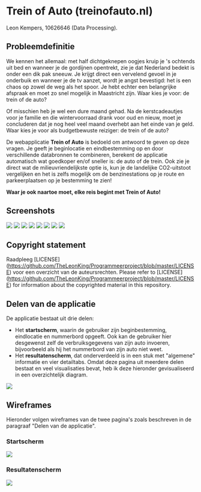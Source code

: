 # Trein of Auto (treinofauto.nl)
Leon Kempers, 10626646 (Data Processing).


## Probleemdefinitie
We kennen het allemaal: met half dichtgeknepen oogjes kruip je 's ochtends uit bed en wanneer je de gordijnen opentrekt, zie je dat Nederland bedekt is onder een dik pak sneeuw. Je krijgt direct een vervelend gevoel in je onderbuik en wanneer je de tv aanzet, wordt je angst bevestigd: het is een chaos op zowel de weg als het spoor. Je hebt echter een belangrijke afspraak en moet zo snel mogelijk in Maastricht zijn. Waar kies je voor: de trein of de auto?

Of misschien heb je wel een dure maand gehad. Na de kerstcadeautjes voor je familie en die wintervoorraad drank voor oud en nieuw, moet je concluderen dat je nog heel veel maand overhebt aan het einde van je geld. Waar kies je voor als budgetbewuste reiziger: de trein of de auto?

De webapplicatie **Trein of Auto** is bedoeld om antwoord te geven op deze vragen. Je geeft je beginlocatie en eindbestemming op en door verschillende databronnen te combineren, berekent de applicatie automatisch wat goedkoper en/of sneller is: de auto of de trein. Ook zie je direct wat de milieuvriendelijkste optie is, kun je de landelijke CO2-uitstoot vergelijken en het is zelfs mogelijk om de benzinestations op je route en parkeerplaatsen op je bestemming te zien!

**Waar je ook naartoe moet, elke reis begint met Trein of Auto!**


## Screenshots

<img src="doc/screenshots/1_start.png" />
<img src="doc/screenshots/2_start_autofill.png" />
<img src="doc/screenshots/3_start_filled.png" />
<img src="doc/screenshots/4_result_main.png" />
<img src="doc/screenshots/5_result_costs.png" />
<img src="doc/screenshots/6_result_journey.png" />
<img src="doc/screenshots/7_result_environment_journey.png" />
<img src="doc/screenshots/8_result_environment_general.png" />


## Copyright statement
Raadpleeg [LICENSE] (https://github.com/TheLeonKing/Programmeerproject/blob/master/LICENSE) voor een overzicht van de auteursrechten.
Please refer to [LICENSE] (https://github.com/TheLeonKing/Programmeerproject/blob/master/LICENSE) for information about the copyrighted material in this repository.


## Delen van de applicatie
De applicatie bestaat uit drie delen:
* Het **startscherm**, waarin de gebruiker zijn beginbestemming, eindlocatie en nummerbord opgeeft. Ook kan de gebruiker hier desgewenst zelf de verbruiksgegevens van zijn auto invoeren, bijvoorbeeld als hij het nummerbord van zijn auto niet weet.
* Het **resultatenscherm**, dat onderverdeeld is in een stuk met "algemene" informatie en vier detailtabs. Omdat deze pagina uit meerdere delen bestaat en veel visualisaties bevat, heb ik deze hieronder gevisualiseerd in een overzichtelijk diagram.

<img src="doc/charts/result.png" />


## Wireframes
Hieronder volgen wireframes van de twee pagina's zoals beschreven in de paragraaf "Delen van de applicatie".

### Startscherm
<img src="doc/wireframes/start.png" />

### Resultatenscherm
<img src="doc/wireframes/resultaten.png" />